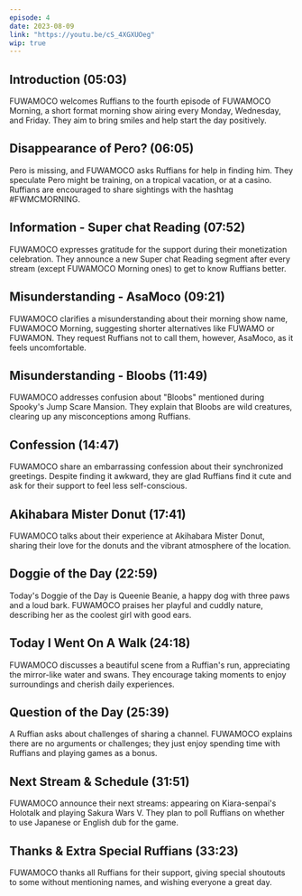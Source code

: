 ```yaml
---
episode: 4
date: 2023-08-09
link: "https://youtu.be/cS_4XGXUOeg"
wip: true
---
```


## Introduction (05:03)

FUWAMOCO welcomes Ruffians to the fourth episode of FUWAMOCO Morning, a short format morning show airing every Monday, Wednesday, and Friday. They aim to bring smiles and help start the day positively.

## Disappearance of Pero? (06:05)

Pero is missing, and FUWAMOCO asks Ruffians for help in finding him. They speculate Pero might be training, on a tropical vacation, or at a casino. Ruffians are encouraged to share sightings with the hashtag #FWMCMORNING.

## Information - Super chat Reading (07:52)

FUWAMOCO expresses gratitude for the support during their monetization celebration. They announce a new Super chat Reading segment after every stream (except FUWAMOCO Morning ones) to get to know Ruffians better.

## Misunderstanding - AsaMoco (09:21)

FUWAMOCO clarifies a misunderstanding about their morning show name, FUWAMOCO Morning, suggesting shorter alternatives like FUWAMO or FUWAMON. They request Ruffians not to call them, however, AsaMoco, as it feels uncomfortable.

## Misunderstanding - Bloobs (11:49)

FUWAMOCO addresses confusion about "Bloobs" mentioned during Spooky's Jump Scare Mansion. They explain that Bloobs are wild creatures, clearing up any misconceptions among Ruffians.

## Confession (14:47)

FUWAMOCO share an embarrassing confession about their synchronized greetings. Despite finding it awkward, they are glad Ruffians find it cute and ask for their support to feel less self-conscious.

## Akihabara Mister Donut (17:41)

FUWAMOCO talks about their experience at Akihabara Mister Donut, sharing their love for the donuts and the vibrant atmosphere of the location.

## Doggie of the Day (22:59)

Today's Doggie of the Day is Queenie Beanie, a happy dog with three paws and a loud bark. FUWAMOCO praises her playful and cuddly nature, describing her as the coolest girl with good ears.

## Today I Went On A Walk (24:18)

FUWAMOCO discusses a beautiful scene from a Ruffian's run, appreciating the mirror-like water and swans. They encourage taking moments to enjoy surroundings and cherish daily experiences.

## Question of the Day (25:39)

A Ruffian asks about challenges of sharing a channel. FUWAMOCO explains there are no arguments or challenges; they just enjoy spending time with Ruffians and playing games as a bonus.

## Next Stream & Schedule (31:51)

FUWAMOCO announce their next streams: appearing on Kiara-senpai's Holotalk and playing Sakura Wars V. They plan to poll Ruffians on whether to use Japanese or English dub for the game.

## Thanks & Extra Special Ruffians (33:23)

FUWAMOCO thanks all Ruffians for their support, giving special shoutouts to some without mentioning names, and wishing everyone a great day.
